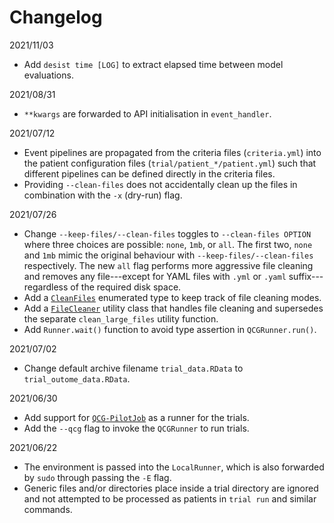 # Changelog

2021/11/03

- Add `desist time [LOG]` to extract elapsed time between model evaluations.

2021/08/31

- `**kwargs` are forwarded to API initialisation in `event_handler`.

2021/07/12

- Event pipelines are propagated from the criteria files (`criteria.yml`) into
  the patient configuration files (`trial/patient_*/patient.yml`) such that
  different pipelines can be defined directly in the criteria files.
- Providing `--clean-files` does not accidentally clean up the files in
  combination with the `-x` (dry-run) flag.

2021/07/26

- Change `--keep-files/--clean-files` toggles to `--clean-files OPTION` where
  three choices are possible: `none`, `1mb`, or `all`. The first two, `none` and
  `1mb` mimic the original behaviour with `--keep-files/--clean-files`
  respectively. The new `all` flag performs more aggressive file cleaning and
  removes any file---except for YAML files with `.yml` or `.yaml`
  suffix---regardless of the required disk space.
- Add a [`CleanFiles`](desist/isct/utilities.py) enumerated type to keep track
  of file cleaning modes.
- Add a [`FileCleaner`](desist/isct/utilities.py) utility class that handles
  file cleaning and supersedes the separate `clean_large_files` utility
  function.
- Add `Runner.wait()` function to avoid type assertion in `QCGRunner.run()`.

2021/07/02

- Change default archive filename `trial_data.RData` to
  `trial_outome_data.RData`.

2021/06/30

- Add support for [`QCG-PilotJob`](https://github.com/vecma-project/QCG-PilotJob)
  as a runner for the trials.
- Add the `--qcg` flag to invoke the `QCGRunner` to run trials.

2021/06/22

- The environment is passed into the `LocalRunner`, which is also forwarded by
  `sudo` through passing the `-E` flag.
- Generic files and/or directories place inside a trial directory are ignored
  and not attempted to be processed as patients in `trial run` and similar
  commands.
